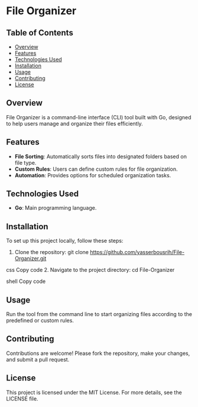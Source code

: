 # File Organizer

## Table of Contents
- [Overview](#overview)
- [Features](#features)
- [Technologies Used](#technologies-used)
- [Installation](#installation)
- [Usage](#usage)
- [Contributing](#contributing)
- [License](#license)

## Overview
File Organizer is a command-line interface (CLI) tool built with Go, designed to help users manage and organize their files efficiently.

## Features
- **File Sorting**: Automatically sorts files into designated folders based on file type.
- **Custom Rules**: Users can define custom rules for file organization.
- **Automation**: Provides options for scheduled organization tasks.

## Technologies Used
- **Go**: Main programming language.

## Installation
To set up this project locally, follow these steps:
1. Clone the repository:
git clone https://github.com/yasserbousrih/File-Organizer.git

css
Copy code
2. Navigate to the project directory:
cd File-Organizer

shell
Copy code

## Usage
Run the tool from the command line to start organizing files according to the predefined or custom rules.

## Contributing
Contributions are welcome! Please fork the repository, make your changes, and submit a pull request.

## License
This project is licensed under the MIT License. For more details, see the LICENSE file.
